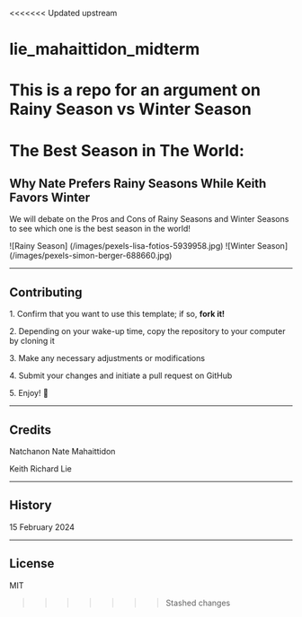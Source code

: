 <<<<<<< Updated upstream
# lie_mahaittidon_midterm
This is a repo for an argument on Rainy Season vs Winter Season
=======
# The Best Season in The World:
## Why Nate Prefers Rainy Seasons While Keith Favors Winter

We will debate on the Pros and Cons of Rainy Seasons and Winter Seasons to see which one is the best season in the world!

![Rainy Season] (/images/pexels-lisa-fotios-5939958.jpg)
![Winter Season] (/images/pexels-simon-berger-688660.jpg)

---

## Contributing

1\. Confirm that you want to use this template; if so, **fork it!** 

2\. Depending on your wake-up time, copy the repository to your computer by cloning it

3\. Make any necessary adjustments or modifications

4\. Submit your changes and initiate a pull request on GitHub

5\. Enjoy! 🎉

---

## Credits

Natchanon Nate Mahaittidon

Keith Richard Lie

---

## History

15 February 2024

---

## License

MIT
>>>>>>> Stashed changes
